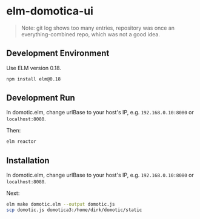 # elm-domotica-ui

> Note: git log shows too many entries, repository was once an everything-combined repo, which was not a good idea.

## Development Environment

Use ELM version 0.18.

```bash
npm install elm@0.18
```

## Development Run

In domotic.elm, change urlBase to your host's IP, e.g. `192.168.0.10:8080` or `localhost:8080`.

Then:
```bash
elm reactor
```

## Installation

In domotic.elm, change urlBase to your host's IP, e.g. `192.168.0.10:8080` or `localhost:8080`.

Next:

```bash
elm make domotic.elm --output domotic.js
scp domotic.js domotica3:/home/dirk/domotic/static
```